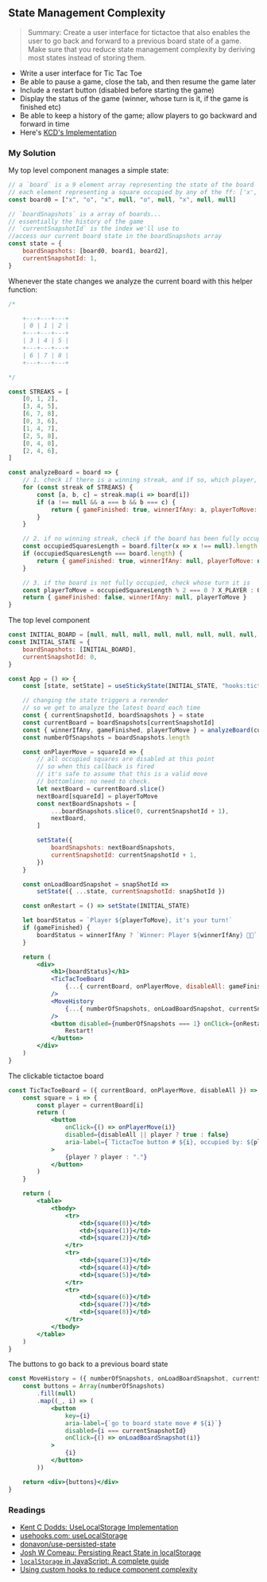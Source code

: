 ## State Management Complexity

> Summary: Create a user interface for tictactoe that also enables the user to go back and forward to a previous board state of a game. Make sure that you reduce state management complexity by deriving most states instead of storing them.

-   Write a user interface for Tic Tac Toe
-   Be able to pause a game, close the tab, and then resume the game later
-   Include a restart button (disabled before starting the game)
-   Display the status of the game (winner, whose turn is it, if the game is finished etc)
-   Be able to keep a history of the game; allow players to go backward and forward in time
-   Here's [KCD's Implementation](https://github.com/kentcdodds/react-hooks/blob/main/src/final/04.extra-3.js)

### My Solution

My top level component manages a simple state:

```jsx
// a `board` is a 9 element array representing the state of the board
// each element representing a square occupied by any of the ff: ['x', 'o', null]
const board0 = ["x", "o", "x", null, "o", null, "x", null, null]

// `boardSnapshots` is a array of boards...
// essentially the history of the game
// `currentSnapshotId` is the index we'll use to
//access our current board state in the boardSnapshots array
const state = {
    boardSnapshots: [board0, board1, board2],
    currentSnapshotId: 1,
}
```

Whenever the state changes we analyze the current board with this helper function:

```jsx
/*

    +---+---+---+
    | 0 | 1 | 2 |
    +---+---+---+
    | 3 | 4 | 5 |
    +---+---+---+
    | 6 | 7 | 8 |
    +---+---+---+

*/

const STREAKS = [
    [0, 1, 2],
    [3, 4, 5],
    [6, 7, 8],
    [0, 3, 6],
    [1, 4, 7],
    [2, 5, 8],
    [0, 4, 8],
    [2, 4, 6],
]

const analyzeBoard = board => {
    // 1. check if there is a winning streak, and if so, which player, return
    for (const streak of STREAKS) {
        const [a, b, c] = streak.map(i => board[i])
        if (a !== null && a === b && b === c) {
            return { gameFinished: true, winnerIfAny: a, playerToMove: null }
        }
    }

    // 2. if no winning streak, check if the board has been fully occupied
    const occupiedSquaresLength = board.filter(x => x !== null).length
    if (occupiedSquaresLength === board.length) {
        return { gameFinished: true, winnerIfAny: null, playerToMove: null }
    }

    // 3. if the board is not fully occupied, check whose turn it is
    const playerToMove = occupiedSquaresLength % 2 === 0 ? X_PLAYER : O_PLAYER
    return { gameFinished: false, winnerIfAny: null, playerToMove }
}
```

The top level component

```jsx
const INITIAL_BOARD = [null, null, null, null, null, null, null, null, null]
const INITIAL_STATE = {
    boardSnapshots: [INITIAL_BOARD],
    currentSnapshotId: 0,
}

const App = () => {
    const [state, setState] = useStickyState(INITIAL_STATE, "hooks:tictactoe")

    // changing the state triggers a rerender
    // so we get to analyze the latest board each time
    const { currentSnapshotId, boardSnapshots } = state
    const currentBoard = boardSnapshots[currentSnapshotId]
    const { winnerIfAny, gameFinished, playerToMove } = analyzeBoard(currentBoard)
    const numberOfSnapshots = boardSnapshots.length

    const onPlayerMove = squareId => {
        // all occupied squares are disabled at this point
        // so when this callback is fired
        // it's safe to assume that this is a valid move
        // bottomline: no need to check.
        let nextBoard = currentBoard.slice()
        nextBoard[squareId] = playerToMove
        const nextBoardSnapshots = [
            ...boardSnapshots.slice(0, currentSnapshotId + 1),
            nextBoard,
        ]

        setState({
            boardSnapshots: nextBoardSnapshots,
            currentSnapshotId: currentSnapshotId + 1,
        })
    }

    const onLoadBoardSnapshot = snapShotId =>
        setState({ ...state, currentSnapshotId: snapShotId })

    const onRestart = () => setState(INITIAL_STATE)

    let boardStatus = `Player ${playerToMove}, it's your turn!`
    if (gameFinished) {
        boardStatus = winnerIfAny ? `Winner: Player ${winnerIfAny} 🎉🥳` : `Nobody won.`
    }

    return (
        <div>
            <h1>{boardStatus}</h1>
            <TicTacToeBoard
                {...{ currentBoard, onPlayerMove, disableAll: gameFinished }}
            />
            <MoveHistory
                {...{ numberOfSnapshots, onLoadBoardSnapshot, currentSnapshotId }}
            />
            <button disabled={numberOfSnapshots === 1} onClick={onRestart}>
                Restart!
            </button>
        </div>
    )
}
```

The clickable tictactoe board

```jsx
const TicTacToeBoard = ({ currentBoard, onPlayerMove, disableAll }) => {
    const square = i => {
        const player = currentBoard[i]
        return (
            <button
                onClick={() => onPlayerMove(i)}
                disabled={disableAll || player ? true : false}
                aria-label={`TictacToe button # ${i}, occupied by: ${player}`}
            >
                {player ? player : "."}
            </button>
        )
    }

    return (
        <table>
            <tbody>
                <tr>
                    <td>{square(0)}</td>
                    <td>{square(1)}</td>
                    <td>{square(2)}</td>
                </tr>
                <tr>
                    <td>{square(3)}</td>
                    <td>{square(4)}</td>
                    <td>{square(5)}</td>
                </tr>
                <tr>
                    <td>{square(6)}</td>
                    <td>{square(7)}</td>
                    <td>{square(8)}</td>
                </tr>
            </tbody>
        </table>
    )
}
```

The buttons to go back to a previous board state

```jsx
const MoveHistory = ({ numberOfSnapshots, onLoadBoardSnapshot, currentSnapshotId }) => {
    const buttons = Array(numberOfSnapshots)
        .fill(null)
        .map((_, i) => (
            <button
                key={i}
                aria-label={`go to board state move # ${i}`}
                disabled={i === currentSnapshotId}
                onClick={() => onLoadBoardSnapshot(i)}
            >
                {i}
            </button>
        ))

    return <div>{buttons}</div>
}
```

### Readings

-   [Kent C Dodds: UseLocalStorage Implementation](https://github.com/kentcdodds/react-hooks/blob/main/src/final/02.extra-4.js)
-   [usehooks.com: useLocalStorage](https://usehooks.com/useLocalStorage/)
-   [donavon/use-persisted-state](https://github.com/donavon/use-persisted-state)
-   [Josh W Comeau: Persisting React State in localStorage](https://www.joshwcomeau.com/react/persisting-react-state-in-localstorage/)
-   [`localStorage` in JavaScript: A complete guide](https://blog.logrocket.com/localstorage-javascript-complete-guide/)
-   [Using custom hooks to reduce component complexity](https://monoglot.dev/articles/using-custom-hooks-to-reduce-component-complexity/)
